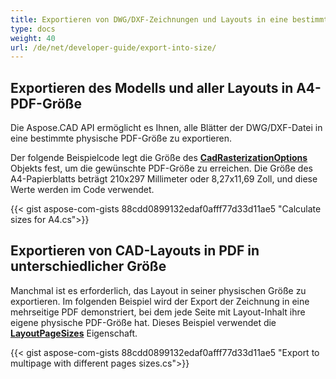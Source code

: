 ```yaml
---
title: Exportieren von DWG/DXF-Zeichnungen und Layouts in eine bestimmte Größe
type: docs
weight: 40
url: /de/net/developer-guide/export-into-size/
---
```


## **Exportieren des Modells und aller Layouts in A4-PDF-Größe**

Die Aspose.CAD API ermöglicht es Ihnen, alle Blätter der DWG/DXF-Datei in eine bestimmte physische PDF-Größe zu exportieren.

Der folgende Beispielcode legt die Größe des [**CadRasterizationOptions**](https://reference.aspose.com/cad/net/aspose.cad.imageoptions/cadrasterizationoptions/) Objekts fest, um die gewünschte PDF-Größe zu erreichen. 
Die Größe des A4-Papierblatts beträgt 210x297 Millimeter oder 8,27x11,69 Zoll, und diese Werte werden im Code verwendet.

{{< gist aspose-com-gists 88cdd0899132edaf0afff77d33d11ae5 "Calculate sizes for A4.cs">}}

## **Exportieren von CAD-Layouts in PDF in unterschiedlicher Größe**

Manchmal ist es erforderlich, das Layout in seiner physischen Größe zu exportieren. Im folgenden Beispiel wird der Export der Zeichnung in eine mehrseitige PDF demonstriert, bei dem jede Seite mit Layout-Inhalt ihre eigene physische PDF-Größe hat. Dieses Beispiel verwendet die [**LayoutPageSizes**](https://reference.aspose.com/cad/net/aspose.cad.imageoptions/vectorrasterizationoptions/layoutpagesizes/) Eigenschaft.

{{< gist aspose-com-gists 88cdd0899132edaf0afff77d33d11ae5 "Export to multipage with different pages sizes.cs">}}

